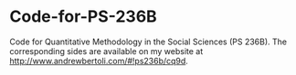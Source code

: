 # Code-for-PS-236B
Code for Quantitative Methodology in the Social Sciences (PS 236B). The corresponding sides are available on my website at http://www.andrewbertoli.com/#!ps236b/cq9d.
